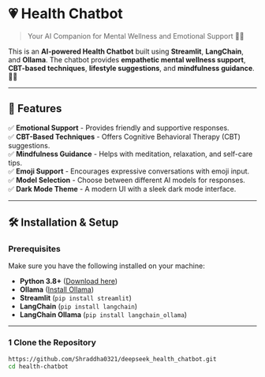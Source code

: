 # 💗 Health Chatbot
> Your AI Companion for Mental Wellness and Emotional Support 🤗💬

This is an **AI-powered Health Chatbot** built using **Streamlit**, **LangChain**, and **Ollama**. The chatbot provides **empathetic mental wellness support**, **CBT-based techniques**, **lifestyle suggestions**, and **mindfulness guidance**. 🚀✨

---

## 🌟 Features
✅ **Emotional Support** - Provides friendly and supportive responses.  
✅ **CBT-Based Techniques** - Offers Cognitive Behavioral Therapy (CBT) suggestions.  
✅ **Mindfulness Guidance** - Helps with meditation, relaxation, and self-care tips.  
✅ **Emoji Support** - Encourages expressive conversations with emoji input.  
✅ **Model Selection** - Choose between different AI models for responses.  
✅ **Dark Mode Theme** - A modern UI with a sleek dark mode interface.  

---

## 🛠️ Installation & Setup

### **Prerequisites**
Make sure you have the following installed on your machine:

- **Python 3.8+** ([Download here](https://www.python.org/downloads/))
- **Ollama** ([Install Ollama](https://ollama.ai/))
- **Streamlit** (`pip install streamlit`)
- **LangChain** (`pip install langchain`)
- **LangChain Ollama** (`pip install langchain_ollama`)

---

### **1️ Clone the Repository**
```sh
https://github.com/Shraddha0321/deepseek_health_chatbot.git
cd health-chatbot
